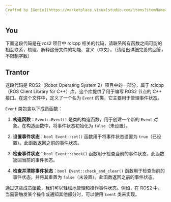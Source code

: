 ```yaml
---
Crafted by [Genie](https://marketplace.visualstudio.com/items?itemName=genieai.chatgpt-vscode)
---
```


## You

下面这段代码是在 ros2 项目中 rclcpp 相关的代码，请联系所有函数之间可能的相互联系，梳理、解释这份文件的功能、含义（中文）。（请给出详细完善的回答，不限制字数）

## Trantor

这段代码是 ROS2（Robot Operating System 2）项目中的一部分，属于 rclcpp（ROS Client Library for C++）库。这个库提供了用于编写 ROS2 节点的 C++ 接口。在这个文件中，定义了一个名为 `Event` 的类，它主要用于管理事件状态。

`Event` 类包含以下成员函数：

1. **构造函数**：`Event::Event()` 是类的构造函数，用于创建一个新的 `Event` 对象。在构造函数中，将事件状态初始化为 `false`（未设置）。

2. **设置事件状态**：`bool Event::set()` 函数用于将事件状态设置为 `true`（已设置）。此函数返回之前的事件状态。

3. **检查事件状态**：`bool Event::check()` 函数用于检查当前的事件状态。此函数返回当前的事件状态。

4. **检查并清除事件状态**：`bool Event::check_and_clear()` 函数用于检查当前的事件状态，并将其重置为 `false`（未设置）。此函数返回之前的事件状态。

通过这些成员函数，我们可以轻松地管理和操作事件状态。例如，在 ROS2 中，当需要触发某个操作或通知其他部分时，可以使用 `Event` 类来实现。
